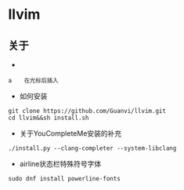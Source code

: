 # llvim
## 关于
+ 

`a  ` &ensp;<small>在光标后插入</small>


+ 如何安装<br/>
```
git clone https://github.com/Guanvi/llvim.git
cd llvim&&sh install.sh

```



+ 关于YouCompleteMe安装的补充</br>
```
./install.py --clang-completer --system-libclang
```
+ airline状态栏特殊符号字体</br>
```
sudo dnf install powerline-fonts
```
